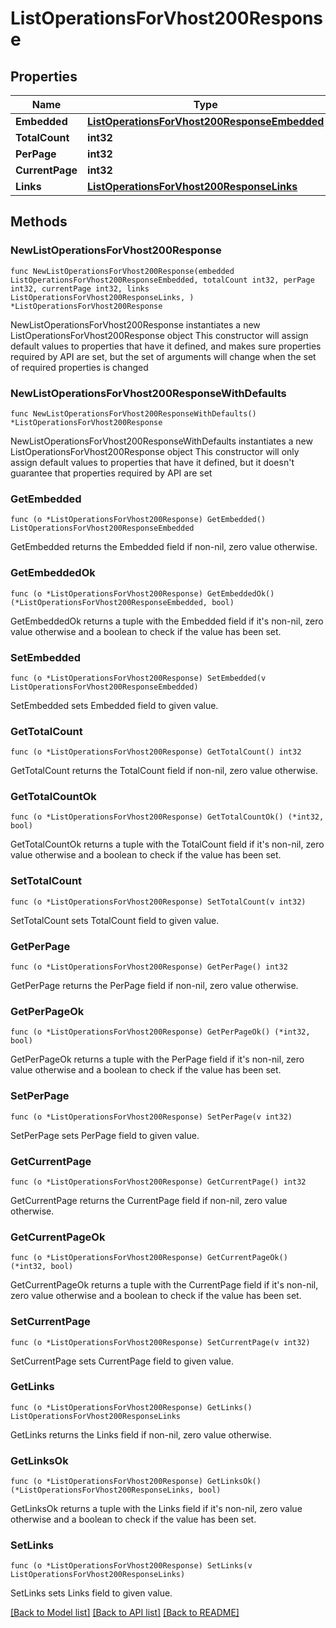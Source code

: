 # ListOperationsForVhost200Response

## Properties

Name | Type | Description | Notes
------------ | ------------- | ------------- | -------------
**Embedded** | [**ListOperationsForVhost200ResponseEmbedded**](ListOperationsForVhost200ResponseEmbedded.md) |  | 
**TotalCount** | **int32** |  | 
**PerPage** | **int32** |  | 
**CurrentPage** | **int32** |  | 
**Links** | [**ListOperationsForVhost200ResponseLinks**](ListOperationsForVhost200ResponseLinks.md) |  | 

## Methods

### NewListOperationsForVhost200Response

`func NewListOperationsForVhost200Response(embedded ListOperationsForVhost200ResponseEmbedded, totalCount int32, perPage int32, currentPage int32, links ListOperationsForVhost200ResponseLinks, ) *ListOperationsForVhost200Response`

NewListOperationsForVhost200Response instantiates a new ListOperationsForVhost200Response object
This constructor will assign default values to properties that have it defined,
and makes sure properties required by API are set, but the set of arguments
will change when the set of required properties is changed

### NewListOperationsForVhost200ResponseWithDefaults

`func NewListOperationsForVhost200ResponseWithDefaults() *ListOperationsForVhost200Response`

NewListOperationsForVhost200ResponseWithDefaults instantiates a new ListOperationsForVhost200Response object
This constructor will only assign default values to properties that have it defined,
but it doesn't guarantee that properties required by API are set

### GetEmbedded

`func (o *ListOperationsForVhost200Response) GetEmbedded() ListOperationsForVhost200ResponseEmbedded`

GetEmbedded returns the Embedded field if non-nil, zero value otherwise.

### GetEmbeddedOk

`func (o *ListOperationsForVhost200Response) GetEmbeddedOk() (*ListOperationsForVhost200ResponseEmbedded, bool)`

GetEmbeddedOk returns a tuple with the Embedded field if it's non-nil, zero value otherwise
and a boolean to check if the value has been set.

### SetEmbedded

`func (o *ListOperationsForVhost200Response) SetEmbedded(v ListOperationsForVhost200ResponseEmbedded)`

SetEmbedded sets Embedded field to given value.


### GetTotalCount

`func (o *ListOperationsForVhost200Response) GetTotalCount() int32`

GetTotalCount returns the TotalCount field if non-nil, zero value otherwise.

### GetTotalCountOk

`func (o *ListOperationsForVhost200Response) GetTotalCountOk() (*int32, bool)`

GetTotalCountOk returns a tuple with the TotalCount field if it's non-nil, zero value otherwise
and a boolean to check if the value has been set.

### SetTotalCount

`func (o *ListOperationsForVhost200Response) SetTotalCount(v int32)`

SetTotalCount sets TotalCount field to given value.


### GetPerPage

`func (o *ListOperationsForVhost200Response) GetPerPage() int32`

GetPerPage returns the PerPage field if non-nil, zero value otherwise.

### GetPerPageOk

`func (o *ListOperationsForVhost200Response) GetPerPageOk() (*int32, bool)`

GetPerPageOk returns a tuple with the PerPage field if it's non-nil, zero value otherwise
and a boolean to check if the value has been set.

### SetPerPage

`func (o *ListOperationsForVhost200Response) SetPerPage(v int32)`

SetPerPage sets PerPage field to given value.


### GetCurrentPage

`func (o *ListOperationsForVhost200Response) GetCurrentPage() int32`

GetCurrentPage returns the CurrentPage field if non-nil, zero value otherwise.

### GetCurrentPageOk

`func (o *ListOperationsForVhost200Response) GetCurrentPageOk() (*int32, bool)`

GetCurrentPageOk returns a tuple with the CurrentPage field if it's non-nil, zero value otherwise
and a boolean to check if the value has been set.

### SetCurrentPage

`func (o *ListOperationsForVhost200Response) SetCurrentPage(v int32)`

SetCurrentPage sets CurrentPage field to given value.


### GetLinks

`func (o *ListOperationsForVhost200Response) GetLinks() ListOperationsForVhost200ResponseLinks`

GetLinks returns the Links field if non-nil, zero value otherwise.

### GetLinksOk

`func (o *ListOperationsForVhost200Response) GetLinksOk() (*ListOperationsForVhost200ResponseLinks, bool)`

GetLinksOk returns a tuple with the Links field if it's non-nil, zero value otherwise
and a boolean to check if the value has been set.

### SetLinks

`func (o *ListOperationsForVhost200Response) SetLinks(v ListOperationsForVhost200ResponseLinks)`

SetLinks sets Links field to given value.



[[Back to Model list]](../README.md#documentation-for-models) [[Back to API list]](../README.md#documentation-for-api-endpoints) [[Back to README]](../README.md)


